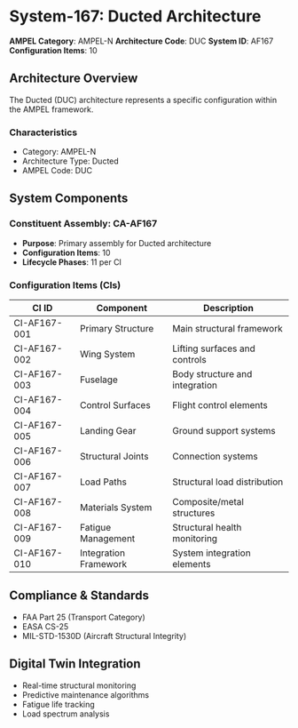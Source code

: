 # System-167: Ducted Architecture

**AMPEL Category**: AMPEL-N
**Architecture Code**: DUC
**System ID**: AF167
**Configuration Items**: 10

## Architecture Overview

The Ducted (DUC) architecture represents a specific configuration within the AMPEL framework.

### Characteristics
- Category: AMPEL-N
- Architecture Type: Ducted
- AMPEL Code: DUC

## System Components

### Constituent Assembly: CA-AF167
- **Purpose**: Primary assembly for Ducted architecture
- **Configuration Items**: 10
- **Lifecycle Phases**: 11 per CI

### Configuration Items (CIs)

| CI ID | Component | Description |
|-------|-----------|-------------|
| CI-AF167-001 | Primary Structure | Main structural framework |
| CI-AF167-002 | Wing System | Lifting surfaces and controls |
| CI-AF167-003 | Fuselage | Body structure and integration |
| CI-AF167-004 | Control Surfaces | Flight control elements |
| CI-AF167-005 | Landing Gear | Ground support systems |
| CI-AF167-006 | Structural Joints | Connection systems |
| CI-AF167-007 | Load Paths | Structural load distribution |
| CI-AF167-008 | Materials System | Composite/metal structures |
| CI-AF167-009 | Fatigue Management | Structural health monitoring |
| CI-AF167-010 | Integration Framework | System integration elements |

## Compliance & Standards
- FAA Part 25 (Transport Category)
- EASA CS-25
- MIL-STD-1530D (Aircraft Structural Integrity)

## Digital Twin Integration
- Real-time structural monitoring
- Predictive maintenance algorithms
- Fatigue life tracking
- Load spectrum analysis
